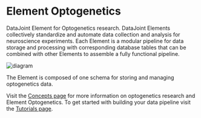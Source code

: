 # Element Optogenetics

DataJoint Element for Optogenetics research. DataJoint Elements collectively standardize
and automate data collection and analysis for neuroscience experiments.  Each Element is
a modular pipeline for data storage and processing with corresponding database
tables that can be combined with other Elements to assemble a fully functional pipeline.

![diagram](https://raw.githubusercontent.com/datajoint/element-optogenetics/main/images/diagram_flowchart.svg)

The Element is composed of one schema for storing and managing optogenetics data.

Visit the [Concepts page](./concepts.md) for more information on optogenetics research
and Element Optogenetics.  To get started with building your data pipeline visit the
[Tutorials page](./tutorials.md).
